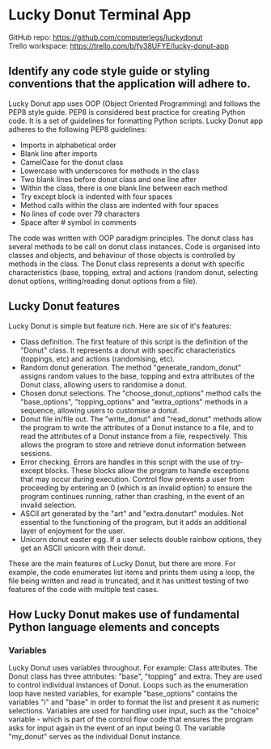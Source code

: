 # Lucky Donut Terminal App

GitHub repo: https://github.com/computerlegs/luckydonut  
Trello workspace: https://trello.com/b/fy38UFYE/lucky-donut-app  

## Identify any code style guide or styling conventions that the application will adhere to.

Lucky Donut app uses OOP (Object Oriented Programming) and follows the PEP8 style guide. PEP8 is considered best practice for creating Python code. It is a set of guidelines for formatting Python scripts. Lucky Donut app adheres to the following PEP8 guidelines:

-  Imports in alphabetical order
-  Blank line after imports
-  CamelCase for the donut class
-  Lowercase with underscores for methods in the class
-  Two blank lines before donut class and one line after
-  Within the class, there is one blank line between each method
-  Try except block is indented with four spaces
-  Method calls within the class are indented with four spaces
-  No lines of code over 79 characters
-  Space after # symbol in comments

The code was written with OOP paradigm principles. The donut class has several methods to be call on donut class instances. Code is organised into classes and objects, and behaviour of those objects is controlled by methods in the class. The Donut class represents a donut with specific characteristics (base, topping, extra) and actions (random donut, selecting donut options, writing/reading donut options from a file).

## Lucky Donut features

Lucky Donut is simple but feature rich. Here are six of it's features:

- Class definition. The first feature of this script is the definition of the "Donut" class. It represents a donut with specific characteristics (toppings, etc) and actions (randomising, etc).
- Random donut generation. The method "generate_random_donut" assigns random values to the base, topping and extra attributes of the Donut class, allowing users to randomise a donut.
- Chosen donut selections. The "choose_donut_options" method calls the "base_options", "topping_options" and "extra_options" methods in a sequence, allowing users to customise a donut.
- Donut file in/file out. The "write_donut" and "read_donut" methods allow the program to write the attributes of a Donut instance to a file, and to read the attributes of a Donut instance from a file, respectively. This allows the program to store and retrieve donut information between sessions.
- Error checking. Errors are handles in this script with the use of try-except blocks. These blocks allow the program to handle exceptions that may occur during execution. Control flow prevents a user from proceeding by entering an 0 (which is an invalid option) to ensure the program continues running, rather than crashing, in the event of an invalid selection.
- ASCII art generated by the "art" and "extra.donutart" modules. Not essential to the functioning of the program, but it adds an additional layer of enjoyment for the user.
- Unicorn donut easter egg. If a user selects double rainbow options, they get an ASCII unicorn with their donut.

These are the main features of Lucky Donut, but there are more. For example, the code enumerates list items and prints them using a loop, the file being written and read is truncated, and it has unittest testing of two features of the code with multiple test cases.

## How Lucky Donut makes use of fundamental Python language elements and concepts  

### Variables

Lucky Donut uses variables throughout. For example: Class attributes. The Donut class has three attributes: "base", "topping" and extra. They are used to control individual instances of Donut.
Loops such as the enumeration loop have nested variables, for example "base_options" contains the variables "i" and "base" in order to format the list and present it as numeric selections.
Variables are used for handling user input, such as the "choice" variable - which is part of the control flow code that ensures the program asks for input again in the event of an input being 0.
The variable "my_donut" serves as the individual Donut instance.

